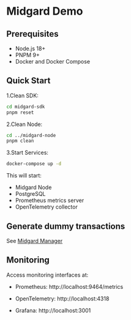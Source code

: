 # Midgard Demo

## Prerequisites

- Node.js 18+
- PNPM 9+
- Docker and Docker Compose

## Quick Start

1.Clean SDK:

```sh
cd midgard-sdk
pnpm reset
```

2.Clean Node:

```sh
cd ../midgard-node
pnpm clean
```

3.Start Services:

```sh
docker-compose up -d
```

This will start:

- Midgard Node
- PostgreSQL
- Prometheus metrics server
- OpenTelemetry collector

## Generate dummy transactions

See [Midgard Manager](https://github.com/HVining/midgard-manager#readme)

## Monitoring

Access monitoring interfaces at:

- Prometheus: http://localhost:9464/metrics

- OpenTelemetry: http://localhost:4318

- Grafana: http://localhost:3001
